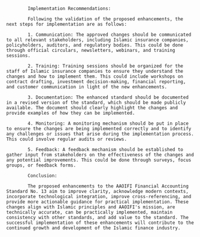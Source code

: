 
            Implementation Recommendations:

            Following the validation of the proposed enhancements, the next steps for implementation are as follows:

            1. Communication: The approved changes should be communicated to all relevant stakeholders, including Islamic insurance companies, policyholders, auditors, and regulatory bodies. This could be done through official circulars, newsletters, webinars, and training sessions.

            2. Training: Training sessions should be organized for the staff of Islamic insurance companies to ensure they understand the changes and how to implement them. This could include workshops on contract drafting, investment decision-making, financial reporting, and customer communication in light of the new enhancements.

            3. Documentation: The enhanced standard should be documented in a revised version of the standard, which should be made publicly available. The document should clearly highlight the changes and provide examples of how they can be implemented.

            4. Monitoring: A monitoring mechanism should be put in place to ensure the changes are being implemented correctly and to identify any challenges or issues that arise during the implementation process. This could involve regular audits or reviews.

            5. Feedback: A feedback mechanism should be established to gather input from stakeholders on the effectiveness of the changes and any potential improvements. This could be done through surveys, focus groups, or feedback forms.

            Conclusion:

            The proposed enhancements to the AAOIFI Financial Accounting Standard No. 13 aim to improve clarity, acknowledge modern contexts, incorporate technological integration, improve cross-referencing, and provide more actionable guidance for practical implementation. These changes align with Islamic principles and AAOIFI's mission, are technically accurate, can be practically implemented, maintain consistency with other standards, and add value to the standard. The successful implementation of these enhancements will contribute to the continued growth and development of the Islamic finance industry.
